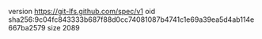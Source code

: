 version https://git-lfs.github.com/spec/v1
oid sha256:9c04fc843333b687f88d0cc74081087b4741c1e69a39ea5d4ab114e667ba2579
size 2089
